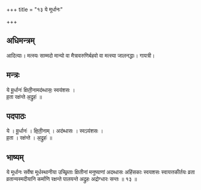 +++
title = "१३ ये मूर्धानः"

+++
## अधिमन्त्रम्
आदित्याः। मत्स्यः साम्मदो मान्यो वा मैत्रावरुणिर्बहवो वा मत्स्या जालनद्धाः। गायत्री।

## मन्त्रः
ये मू॒र्धानः॑ क्षिती॒नामद॑ब्धासः॒ स्वय॑शसः ।  
व्र॒ता रक्ष॑न्ते अ॒द्रुहः॑ ॥

## पदपाठः
ये । मू॒र्धानः॑ । क्षि॒ती॒नाम् । अद॑ब्धासः । स्वऽय॑शसः ।  
व्र॒ता । रक्ष॑न्ते । अ॒द्रुहः॑ ॥

## भाष्यम्
ये मूर्धानः सर्वेषा मूर्धस्थानीया उच्छ्रिताः क्षितीनां मनुष्याणां अदब्धासः अहिंसकाः स्वयशसः स्वायत्तकीर्तयः व्रता व्रतान्यस्मदीयानि कर्माणि रक्षन्ते पालयन्ते अद्रुहः अद्रोग्धारः सन्तः ॥ १३ ॥